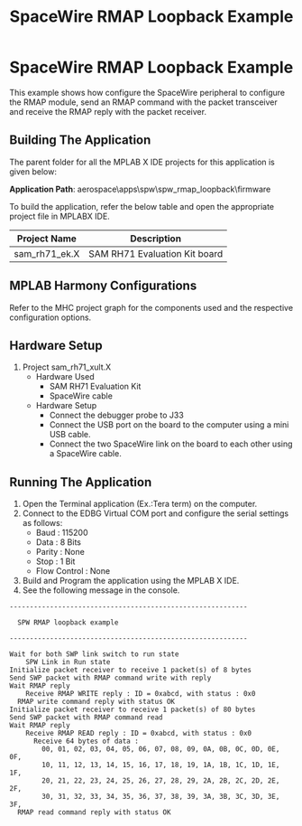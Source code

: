 ﻿---
parent: Examples applications
title: SpaceWire RMAP Loopback Example
nav_order: 7

family: SAMRH71
function: SpaceWire
market:
  - aerospace
---

# SpaceWire RMAP Loopback Example

This example shows how configure the SpaceWire peripheral to configure the RMAP module, send an RMAP command with the packet transceiver and receive the RMAP reply with the packet receiver.

## Building The Application
The parent folder for all the MPLAB X IDE projects for this application is given below:

**Application Path**: aerospace\apps\spw\spw_rmap_loopback\firmware

To build the application, refer the below table and open the appropriate project file in MPLABX IDE.

| Project Name  | Description   |
| ------------- |:-------------:|
| sam_rh71_ek.X | SAM RH71 Evaluation Kit board  |


## MPLAB Harmony Configurations

Refer to the MHC project graph for the components used and the respective configuration options.

## Hardware Setup

1. Project sam_rh71_xult.X
    * Hardware Used
        * SAM RH71 Evaluation Kit
        * SpaceWire cable
    * Hardware Setup
        * Connect the debugger probe to J33
        * Connect the USB port on the board to the computer using a mini USB cable.
        * Connect the two SpaceWire link on the board to each other using a SpaceWire cable.

## Running The Application

1. Open the Terminal application (Ex.:Tera term) on the computer.
2. Connect to the EDBG Virtual COM port and configure the serial settings as follows:
    * Baud : 115200
    * Data : 8 Bits
    * Parity : None
    * Stop : 1 Bit
    * Flow Control : None
3. Build and Program the application using the MPLAB X IDE.
4. See the following message in the console.

```console
-----------------------------------------------------------

  SPW RMAP loopback example

-----------------------------------------------------------

Wait for both SWP link switch to run state
    SPW Link in Run state
Initialize packet receiver to receive 1 packet(s) of 8 bytes
Send SWP packet with RMAP command write with reply
Wait RMAP reply
    Receive RMAP WRITE reply : ID = 0xabcd, with status : 0x0
  RMAP write command reply with status OK
Initialize packet receiver to receive 1 packet(s) of 80 bytes
Send SWP packet with RMAP command read
Wait RMAP reply
    Receive RMAP READ reply : ID = 0xabcd, with status : 0x0
      Receive 64 bytes of data :
        00, 01, 02, 03, 04, 05, 06, 07, 08, 09, 0A, 0B, 0C, 0D, 0E, 0F,
        10, 11, 12, 13, 14, 15, 16, 17, 18, 19, 1A, 1B, 1C, 1D, 1E, 1F,
        20, 21, 22, 23, 24, 25, 26, 27, 28, 29, 2A, 2B, 2C, 2D, 2E, 2F,
        30, 31, 32, 33, 34, 35, 36, 37, 38, 39, 3A, 3B, 3C, 3D, 3E, 3F,
  RMAP read command reply with status OK
```
